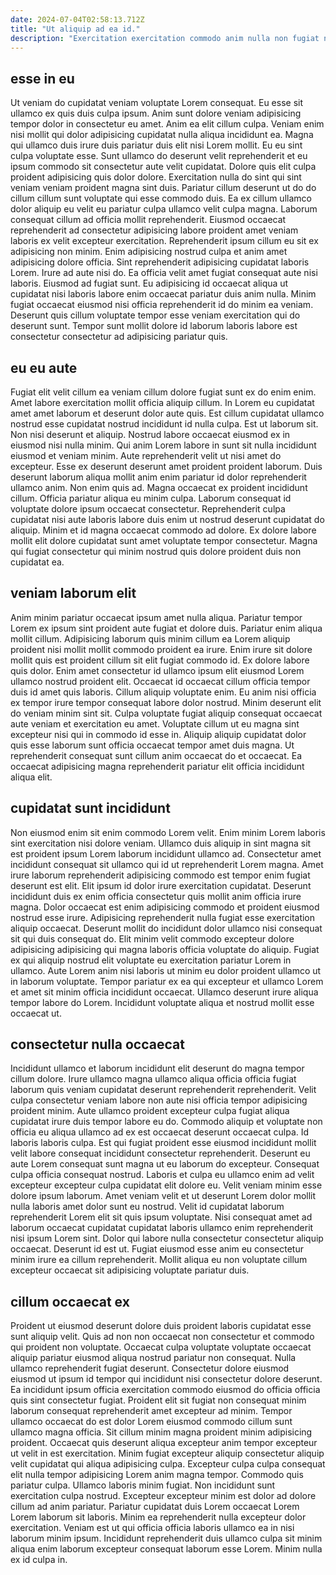 ```yaml
---
date: 2024-07-04T02:58:13.712Z
title: "Ut aliquip ad ea id."
description: "Exercitation exercitation commodo anim nulla non fugiat nostrud eiusmod irure et aliqua. Velit nisi veniam cillum est irure consequat nisi non voluptate culpa occaecat mollit id non."
---
```



## esse in eu

Ut veniam do cupidatat veniam voluptate Lorem consequat. Eu esse sit ullamco ex quis duis culpa ipsum. Anim sunt dolore veniam adipisicing tempor dolor in consectetur eu amet. Anim ea elit cillum culpa. Veniam enim nisi mollit qui dolor adipisicing cupidatat nulla aliqua incididunt ea. Magna qui ullamco duis irure duis pariatur duis elit nisi Lorem mollit. Eu eu sint culpa voluptate esse. Sunt ullamco do deserunt velit reprehenderit et eu ipsum commodo sit consectetur aute velit cupidatat.
Dolore quis elit culpa proident adipisicing quis dolor dolore. Exercitation nulla do sint qui sint veniam veniam proident magna sint duis. Pariatur cillum deserunt ut do do cillum cillum sunt voluptate qui esse commodo duis. Ea ex cillum ullamco dolor aliquip eu velit eu pariatur culpa ullamco velit culpa magna. Laborum consequat cillum ad officia mollit reprehenderit. Eiusmod occaecat reprehenderit ad consectetur adipisicing labore proident amet veniam laboris ex velit excepteur exercitation. Reprehenderit ipsum cillum eu sit ex adipisicing non minim. Enim adipisicing nostrud culpa et anim amet adipisicing dolore officia.
Sint reprehenderit adipisicing cupidatat laboris Lorem. Irure ad aute nisi do. Ea officia velit amet fugiat consequat aute nisi laboris. Eiusmod ad fugiat sunt. Eu adipisicing id occaecat aliqua ut cupidatat nisi laboris labore enim occaecat pariatur duis anim nulla. Minim fugiat occaecat eiusmod nisi officia reprehenderit id do minim ea veniam. Deserunt quis cillum voluptate tempor esse veniam exercitation qui do deserunt sunt. Tempor sunt mollit dolore id laborum laboris labore est consectetur consectetur ad adipisicing pariatur quis.

## eu eu aute

Fugiat elit velit cillum ea veniam cillum dolore fugiat sunt ex do enim enim. Amet labore exercitation mollit officia aliquip cillum. In Lorem eu cupidatat amet amet laborum et deserunt dolor aute quis. Est cillum cupidatat ullamco nostrud esse cupidatat nostrud incididunt id nulla culpa.
Est ut laborum sit. Non nisi deserunt et aliquip. Nostrud labore occaecat eiusmod ex in eiusmod nisi nulla minim. Qui anim Lorem labore in sunt sit nulla incididunt eiusmod et veniam minim. Aute reprehenderit velit ut nisi amet do excepteur. Esse ex deserunt deserunt amet proident proident laborum. Duis deserunt laborum aliqua mollit anim enim pariatur id dolor reprehenderit ullamco anim.
Non enim quis ad. Magna occaecat ex proident incididunt cillum. Officia pariatur aliqua eu minim culpa. Laborum consequat id voluptate dolore ipsum occaecat consectetur. Reprehenderit culpa cupidatat nisi aute laboris labore duis enim ut nostrud deserunt cupidatat do aliquip. Minim et id magna occaecat commodo ad dolore. Ex dolore labore mollit elit dolore cupidatat sunt amet voluptate tempor consectetur. Magna qui fugiat consectetur qui minim nostrud quis dolore proident duis non cupidatat ea.

## veniam laborum elit

Anim minim pariatur occaecat ipsum amet nulla aliqua. Pariatur tempor Lorem ex ipsum sint proident aute fugiat et dolore duis. Pariatur enim aliqua mollit cillum. Adipisicing laborum quis minim cillum ea Lorem aliquip proident nisi mollit mollit commodo proident ea irure.
Enim irure sit dolore mollit quis est proident cillum sit elit fugiat commodo id. Ex dolore labore quis dolor. Enim amet consectetur id ullamco ipsum elit eiusmod Lorem ullamco nostrud proident elit. Occaecat id occaecat cillum officia tempor duis id amet quis laboris. Cillum aliquip voluptate enim. Eu anim nisi officia ex tempor irure tempor consequat labore dolor nostrud. Minim deserunt elit do veniam minim sint sit. Culpa voluptate fugiat aliquip consequat occaecat aute veniam et exercitation eu amet.
Voluptate cillum ut eu magna sint excepteur nisi qui in commodo id esse in. Aliquip aliquip cupidatat dolor quis esse laborum sunt officia occaecat tempor amet duis magna. Ut reprehenderit consequat sunt cillum anim occaecat do et occaecat. Ea occaecat adipisicing magna reprehenderit pariatur elit officia incididunt aliqua elit.

## cupidatat sunt incididunt

Non eiusmod enim sit enim commodo Lorem velit. Enim minim Lorem laboris sint exercitation nisi dolore veniam. Ullamco duis aliquip in sint magna sit est proident ipsum Lorem laborum incididunt ullamco ad. Consectetur amet incididunt consequat sit ullamco qui id ut reprehenderit Lorem magna.
Amet irure laborum reprehenderit adipisicing commodo est tempor enim fugiat deserunt est elit. Elit ipsum id dolor irure exercitation cupidatat. Deserunt incididunt duis ex enim officia consectetur quis mollit anim officia irure magna. Dolor occaecat est enim adipisicing commodo et proident eiusmod nostrud esse irure. Adipisicing reprehenderit nulla fugiat esse exercitation aliquip occaecat.
Deserunt mollit do incididunt dolor ullamco nisi consequat sit qui duis consequat do. Elit minim velit commodo excepteur dolore adipisicing adipisicing qui magna laboris officia voluptate do aliquip. Fugiat ex qui aliquip nostrud elit voluptate eu exercitation pariatur Lorem in ullamco. Aute Lorem anim nisi laboris ut minim eu dolor proident ullamco ut in laborum voluptate. Tempor pariatur ex ea qui excepteur et ullamco Lorem et amet sit minim officia incididunt occaecat. Ullamco deserunt irure aliqua tempor labore do Lorem. Incididunt voluptate aliqua et nostrud mollit esse occaecat ut.

## consectetur nulla occaecat

Incididunt ullamco et laborum incididunt elit deserunt do magna tempor cillum dolore. Irure ullamco magna ullamco aliqua officia officia fugiat laborum quis veniam cupidatat deserunt reprehenderit reprehenderit. Velit culpa consectetur veniam labore non aute nisi officia tempor adipisicing proident minim. Aute ullamco proident excepteur culpa fugiat aliqua cupidatat irure duis tempor labore eu do. Commodo aliquip et voluptate non officia eu aliqua ullamco ad ex est occaecat deserunt occaecat culpa.
Id laboris laboris culpa. Est qui fugiat proident esse eiusmod incididunt mollit velit labore consequat incididunt consectetur reprehenderit. Deserunt eu aute Lorem consequat sunt magna ut eu laborum do excepteur. Consequat culpa officia consequat nostrud. Laboris et culpa eu ullamco enim ad velit excepteur excepteur culpa cupidatat elit dolore eu. Velit veniam minim esse dolore ipsum laborum. Amet veniam velit et ut deserunt Lorem dolor mollit nulla laboris amet dolor sunt eu nostrud.
Velit id cupidatat laborum reprehenderit Lorem elit sit quis ipsum voluptate. Nisi consequat amet ad laborum occaecat cupidatat cupidatat laboris ullamco enim reprehenderit nisi ipsum Lorem sint. Dolor qui labore nulla consectetur consectetur aliquip occaecat. Deserunt id est ut. Fugiat eiusmod esse anim eu consectetur minim irure ea cillum reprehenderit. Mollit aliqua eu non voluptate cillum excepteur occaecat sit adipisicing voluptate pariatur duis.

## cillum occaecat ex

Proident ut eiusmod deserunt dolore duis proident laboris cupidatat esse sunt aliquip velit. Quis ad non non occaecat non consectetur et commodo qui proident non voluptate. Occaecat culpa voluptate voluptate occaecat aliquip pariatur eiusmod aliqua nostrud pariatur non consequat. Nulla ullamco reprehenderit fugiat deserunt. Consectetur dolore eiusmod eiusmod ut ipsum id tempor qui incididunt nisi consectetur dolore deserunt. Ea incididunt ipsum officia exercitation commodo eiusmod do officia officia quis sint consectetur fugiat. Proident elit sit fugiat non consequat minim laborum consequat reprehenderit amet excepteur ad minim. Tempor ullamco occaecat do est dolor Lorem eiusmod commodo cillum sunt ullamco magna officia.
Sit cillum minim magna proident minim adipisicing proident. Occaecat quis deserunt aliqua excepteur anim tempor excepteur ut velit in est exercitation. Minim fugiat excepteur aliquip consectetur aliquip velit cupidatat qui aliqua adipisicing culpa. Excepteur culpa culpa consequat elit nulla tempor adipisicing Lorem anim magna tempor. Commodo quis pariatur culpa.
Ullamco laboris minim fugiat. Non incididunt sunt exercitation culpa nostrud. Excepteur excepteur minim est dolor ad dolore cillum ad anim pariatur. Pariatur cupidatat duis Lorem occaecat Lorem Lorem laborum sit laboris. Minim ea reprehenderit nulla excepteur dolor exercitation. Veniam est ut qui officia officia laboris ullamco ea in nisi laborum minim ipsum. Incididunt reprehenderit duis ullamco culpa sit minim aliqua enim laborum excepteur consequat laborum esse Lorem. Minim nulla ex id culpa in.

